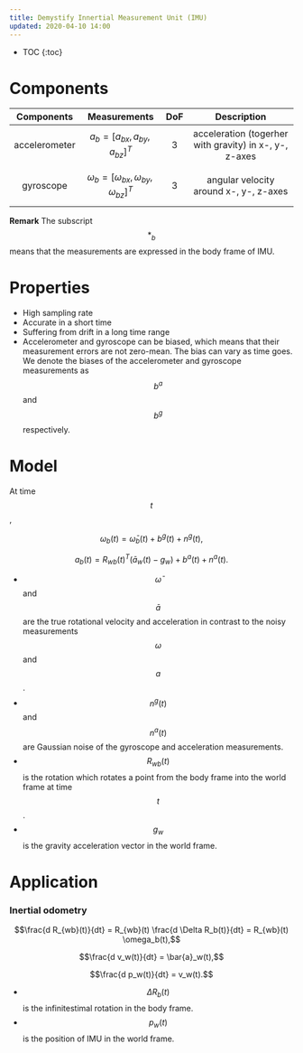```yaml
---
title: Demystify Innertial Measurement Unit (IMU)
updated: 2020-04-10 14:00
---
```


* TOC
{:toc}

# Components

|Components| Measurements| DoF  | Description |
|:--------:|:-----------:|:----:|:------------:|
| accelerometer | $$a_b = [a_{bx}, a_{by}, a_{bz}]^T$$ | 3 | acceleration (togerher with gravity) in x-, y-, z-axes|
| gyroscope | $$\omega_b = [\omega_{bx}, \omega_{by}, \omega_{bz}]^T$$ | 3 | angular velocity around x-, y-, z-axes|

**Remark** The subscript $$*_b$$ means that the measurements are expressed in the body frame of IMU.

# Properties

* High sampling rate
* Accurate in a short time
* Suffering from drift in a long time range
* Accelerometer and gyroscope can be biased, which means that their measurement errors are not zero-mean. The bias can vary as time goes. We denote the biases of the accelerometer and gyroscope measurements as $$b^a$$ and $$b^g$$ respectively.

# Model

At time $$t$$,

$$\omega_b(t) = \bar{\omega}_b(t) + b^g(t) + n^g(t),$$

$$a_b(t) = R_{wb}(t)^T (\bar{a}_w(t) - g_w) + b^a(t) + n^a(t).$$

* $$\bar{\omega}$$ and $$\bar{a}$$ are the true rotational velocity and acceleration in contrast to the noisy measurements $$\omega$$ and $$a$$.
* $$n^g(t)$$ and $$n^a(t)$$ are Gaussian noise of the gyroscope and acceleration measurements.
* $$R_{wb}(t)$$ is the rotation which rotates a point from the body frame into the world frame at time $$t$$.
* $$g_w$$ is the gravity acceleration vector in the world frame.

# Application 

### Inertial odometry

$$\frac{d R_{wb}(t)}{dt} = R_{wb}(t) \frac{d \Delta R_b(t)}{dt} = R_{wb}(t) \omega_b(t),$$

$$\frac{d v_w(t)}{dt} = \bar{a}_w(t),$$

$$\frac{d p_w(t)}{dt} = v_w(t).$$

* $$\Delta R_b(t)$$ is the infinitestimal rotation in the body frame.
* $$p_w(t)$$ is the position of IMU in the world frame.